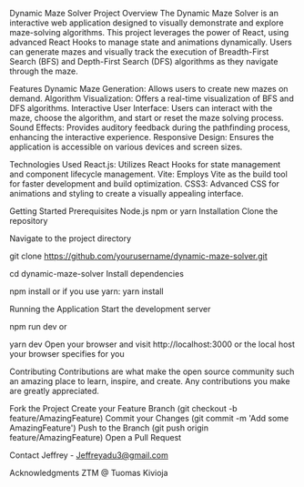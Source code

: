Dynamic Maze Solver
Project Overview
The Dynamic Maze Solver is an interactive web application designed to visually demonstrate and explore maze-solving algorithms. This project leverages the power of React, using advanced React Hooks to manage state and animations dynamically. Users can generate mazes and visually track the execution of Breadth-First Search (BFS) and Depth-First Search (DFS) algorithms as they navigate through the maze.

Features
Dynamic Maze Generation: Allows users to create new mazes on demand.
Algorithm Visualization: Offers a real-time visualization of BFS and DFS algorithms.
Interactive User Interface: Users can interact with the maze, choose the algorithm, and start or reset the maze solving process.
Sound Effects: Provides auditory feedback during the pathfinding process, enhancing the interactive experience.
Responsive Design: Ensures the application is accessible on various devices and screen sizes.

Technologies Used
React.js: Utilizes React Hooks for state management and component lifecycle management.
Vite: Employs Vite as the build tool for faster development and build optimization.
CSS3: Advanced CSS for animations and styling to create a visually appealing interface.

Getting Started
Prerequisites
Node.js
npm or yarn
Installation
Clone the repository

Navigate to the project directory

git clone https://github.com/yourusername/dynamic-maze-solver.git

cd dynamic-maze-solver
Install dependencies

npm install
or if you use yarn:
yarn install

Running the Application
Start the development server

npm run dev
or

yarn dev
Open your browser and visit http://localhost:3000 or the local host your browser specifies for you

Contributing
Contributions are what make the open source community such an amazing place to learn, inspire, and create. Any contributions you make are greatly appreciated.

Fork the Project
Create your Feature Branch (git checkout -b feature/AmazingFeature)
Commit your Changes (git commit -m 'Add some AmazingFeature')
Push to the Branch (git push origin feature/AmazingFeature)
Open a Pull Request


Contact
Jeffrey - Jeffreyadu3@gmail.com

Acknowledgments
ZTM @ Tuomas Kivioja
